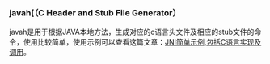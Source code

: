 ### javah[（C Header and Stub File Generator）

javah是用于根据JAVA本地方法，生成对应的c语言头文件及相应的stub文件的命令，使用比较简单，使用示例可以查看这篇文章：[JNI简单示例,包括C语言实现及调用](http://blog.csdn.net/fenglibing/article/details/4300381)。

